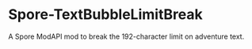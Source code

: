 # Spore-TextBubbleLimitBreak
 A Spore ModAPI mod to break the 192-character limit on adventure text.
